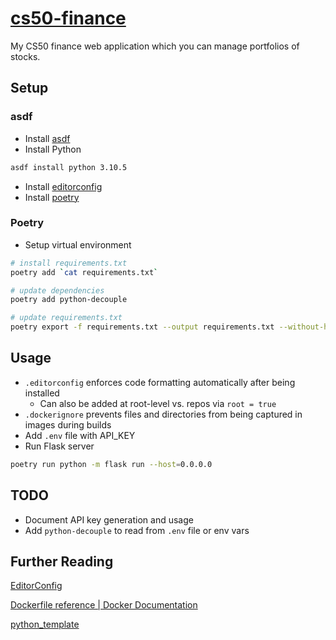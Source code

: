 # [cs50-finance](https://cs50finance.mothercodesbest.dev)
My CS50 finance web application which you can manage portfolios of stocks.
 
## Setup
### asdf
* Install [asdf](https://asdf-vm.com/guide/getting-started.html#_2-download-asdf)
* Install Python
```bash
asdf install python 3.10.5
```
* Install [editorconfig](https://editorconfig.org/#download)
* Install [poetry](https://python-poetry.org/docs/)

### Poetry
* Setup virtual environment
```bash
# install requirements.txt
poetry add `cat requirements.txt`

# update dependencies
poetry add python-decouple

# update requirements.txt
poetry export -f requirements.txt --output requirements.txt --without-hashes
```

## Usage
* `.editorconfig` enforces code formatting automatically after being installed
  * Can also be added at root-level vs. repos via `root = true`
* `.dockerignore` prevents files and directories from being captured in images during builds
* Add `.env` file with API_KEY
* Run Flask server
```bash
poetry run python -m flask run --host=0.0.0.0
```

## TODO
* Document API key generation and usage
* Add `python-decouple` to read from `.env` file or env vars

## Further Reading
[EditorConfig](https://editorconfig.org/#example-file)

[Dockerfile reference | Docker Documentation](https://docs.docker.com/engine/reference/builder/#dockerignore-file)

[python_template](https://github.com/pythoninthegrass/python_template)
